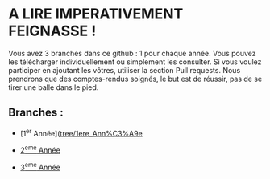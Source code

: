 # A LIRE IMPERATIVEMENT FEIGNASSE ! 

Vous avez 3 branches dans ce github : 1 pour chaque année. Vous pouvez les télécharger individuellement ou simplement les consulter.
Si vous voulez participer en ajoutant les vôtres, utiliser la section Pull requests. Nous prendrons que des comptes-rendus soignés, le but est de réussir, pas de se tirer une balle dans le pied. 

## Branches :
- [1<sup>er</sup> Année]([tree/1ere_Ann%C3%A9e](https://github.com/Ellimaaac/How_to_succeed_an_engineering_school/tree/1ere_Ann%C3%A9e)
  
- [2<sup>eme</sup> Année](https://github.com/Ellimaaac/How_to_succeed_an_engineering_school/tree/2eme_Ann%C3%A9e)
  
- [3<sup>eme</sup> Année](tree/3eme_Année)
